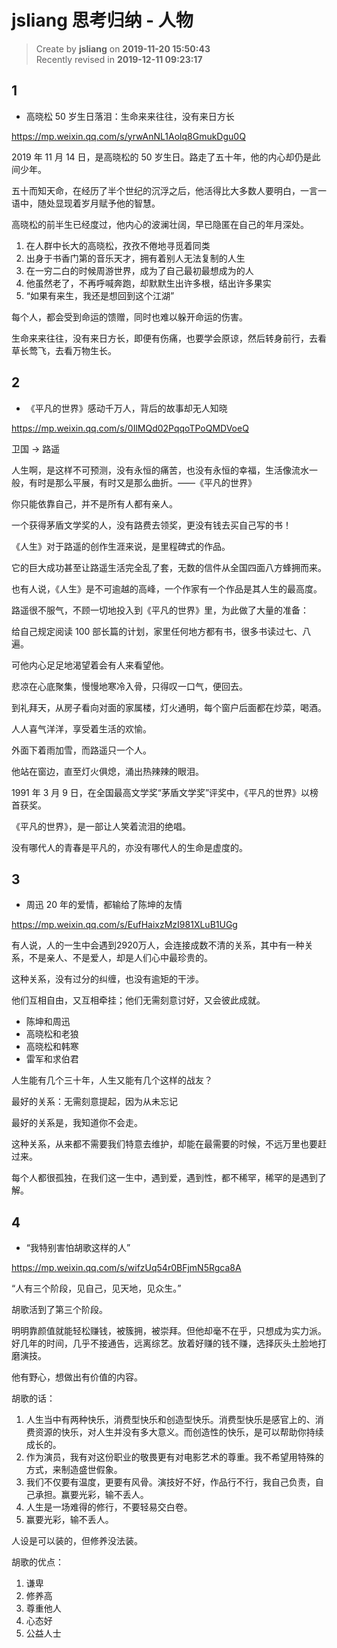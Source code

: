 jsliang 思考归纳 - 人物
===

> Create by **jsliang** on **2019-11-20 15:50:43**  
> Recently revised in **2019-12-11 09:23:17**

## 1

* 高晓松 50 岁生日落泪：生命来来往往，没有来日方长

https://mp.weixin.qq.com/s/yrwAnNL1Aolq8GmukDgu0Q

2019 年 11 月 14 日，是高晓松的 50 岁生日。路走了五十年，他的内心却仍是此间少年。

五十而知天命，在经历了半个世纪的沉浮之后，他活得比大多数人要明白，一言一语中，随处显现着岁月赋予他的智慧。

高晓松的前半生已经度过，他内心的波澜壮阔，早已隐匿在自己的年月深处。

1. 在人群中长大的高晓松，孜孜不倦地寻觅着同类
2. 出身于书香门第的音乐天才，拥有着别人无法复制的人生
3. 在一穷二白的时候周游世界，成为了自己最初最想成为的人
4. 他虽然老了，不再呼喊奔跑，却默默生出许多根，结出许多果实
5. “如果有来生，我还是想回到这个江湖”

每个人，都会受到命运的馈赠，同时也难以躲开命运的伤害。

生命来来往往，没有来日方长，即便有伤痛，也要学会原谅，然后转身前行，去看草长莺飞，去看万物生长。

## 2

* 《平凡的世界》感动千万人，背后的故事却无人知晓

https://mp.weixin.qq.com/s/0IlMQd02PqqoTPoQMDVoeQ

卫国 -> 路遥

人生啊，是这样不可预测，没有永恒的痛苦，也没有永恒的幸福，生活像流水一般，有时是那么平展，有时又是那么曲折。——《平凡的世界》

你只能依靠自己，并不是所有人都有亲人。

一个获得茅盾文学奖的人，没有路费去领奖，更没有钱去买自己写的书！

《人生》对于路遥的创作生涯来说，是里程碑式的作品。

它的巨大成功甚至让路遥生活完全乱了套，无数的信件从全国四面八方蜂拥而来。

也有人说，《人生》是不可逾越的高峰，一个作家有一个作品是其人生的最高度。

路遥很不服气，不顾一切地投入到《平凡的世界》里，为此做了大量的准备：

给自己规定阅读 100 部长篇的计划，家里任何地方都有书，很多书读过七、八遍。

可他内心足足地渴望着会有人来看望他。

悲凉在心底聚集，慢慢地寒冷入骨，只得叹一口气，便回去。

到礼拜天，从房子看向对面的家属楼，灯火通明，每个窗户后面都在炒菜，喝酒。

人人喜气洋洋，享受着生活的欢愉。

外面下着雨加雪，而路遥只一个人。

他站在窗边，直至灯火俱熄，涌出热辣辣的眼泪。

1991 年 3 月 9 日，在全国最高文学奖“茅盾文学奖”评奖中，《平凡的世界》以榜首获奖。

《平凡的世界》，是一部让人笑着流泪的绝唱。

没有哪代人的青春是平凡的，亦没有哪代人的生命是虚度的。

## 3

* 周迅 20 年的爱情，都输给了陈坤的友情

https://mp.weixin.qq.com/s/EufHaixzMzI981XLuB1UGg

有人说，人的一生中会遇到2920万人，会连接成数不清的关系，其中有一种关系，不是亲人、不是爱人，却是人们心中最珍贵的。

这种关系，没有过分的纠缠，也没有逾矩的干涉。

他们互相自由，又互相牵挂；他们无需刻意讨好，又会彼此成就。

* 陈坤和周迅
* 高晓松和老狼
* 高晓松和韩寒
* 雷军和求伯君

人生能有几个三十年，人生又能有几个这样的战友？

最好的关系：无需刻意提起，因为从未忘记

最好的关系是，我知道你不会走。

这种关系，从来都不需要我们特意去维护，却能在最需要的时候，不远万里也要赶过来。

每个人都很孤独，在我们这一生中，遇到爱，遇到性，都不稀罕，稀罕的是遇到了解。

## 4

* “我特别害怕胡歌这样的人”

https://mp.weixin.qq.com/s/wifzUq54r0BFjmN5Rgca8A

“人有三个阶段，见自己，见天地，见众生。”

胡歌活到了第三个阶段。

明明靠颜值就能轻松赚钱，被簇拥，被崇拜。但他却毫不在乎，只想成为实力派。好几年的时间，几乎不接通告，远离综艺。放着好赚的钱不赚，选择灰头土脸地打磨演技。

他有野心，想做出有价值的内容。

胡歌的话：

1. 人生当中有两种快乐，消费型快乐和创造型快乐。消费型快乐是感官上的、消费资源的快乐，对人生并没有多大意义。而创造性的快乐，是可以帮助你持续成长的。
2. 作为演员，我有对这份职业的敬畏更有对电影艺术的尊重。我不希望用特殊的方式，来制造盛世假象。
3. 我们不仅要有温度，更要有风骨。演技好不好，作品行不行，我自己负责，自己承担。赢要光彩，输不丢人。
4. 人生是一场难得的修行，不要轻易交白卷。
5. 赢要光彩，输不丢人。

人设是可以装的，但修养没法装。

胡歌的优点：

1. 谦卑
2. 修养高
3. 尊重他人
4. 心态好
5. 公益人士